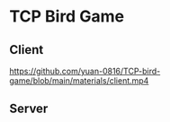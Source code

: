 # TCP Bird Game

## Client
https://github.com/yuan-0816/TCP-bird-game/blob/main/materials/client.mp4

## Server

